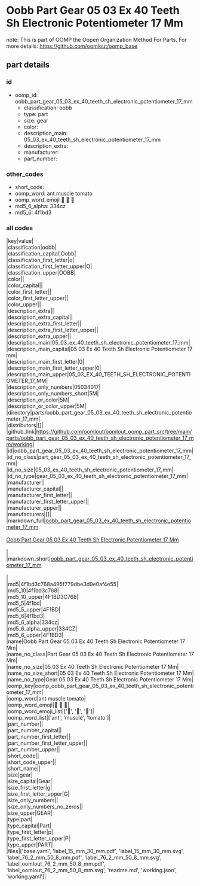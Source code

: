 # Oobb Part Gear 05 03 Ex 40 Teeth Sh Electronic Potentiometer 17 Mm  

note: This is part of OOMP the Oopen Organization Method For Parts. For more details: https://github.com/oomlout/oomp_base

##  part details





### id
* oomp_id: oobb_part_gear_05_03_ex_40_teeth_sh_electronic_potentiometer_17_mm
  * classification: oobb
  * type: part
  * size: gear
  * color: 
  * description_main: 05_03_ex_40_teeth_sh_electronic_potentiometer_17_mm
  * description_extra: 
  * manufacturer: 
  * part_number: 

### other_codes
* short_code: 
* oomp_word: ant muscle tomato
* oomp_word_emoji :ant: :muscle: :tomato:
* md5_6_alpha: 334cz
* md5_6: 4f1bd3

### all codes 
|key|value|  
|classification|oobb|  
|classification_capital|Oobb|  
|classification_first_letter|o|  
|classification_first_letter_upper|O|  
|classification_upper|OOBB|  
|color||  
|color_capital||  
|color_first_letter||  
|color_first_letter_upper||  
|color_upper||  
|description_extra||  
|description_extra_capital||  
|description_extra_first_letter||  
|description_extra_first_letter_upper||  
|description_extra_upper||  
|description_main|05_03_ex_40_teeth_sh_electronic_potentiometer_17_mm|  
|description_main_capital|05 03 Ex 40 Teeth Sh Electronic Potentiometer 17 mm|  
|description_main_first_letter|0|  
|description_main_first_letter_upper|0|  
|description_main_upper|05_03_EX_40_TEETH_SH_ELECTRONIC_POTENTIOMETER_17_MM|  
|description_only_numbers|05034017|  
|description_only_numbers_short|5M|  
|description_or_color|5M|  
|description_or_color_upper|5M|  
|directory|parts/oobb_part_gear_05_03_ex_40_teeth_sh_electronic_potentiometer_17_mm|  
|distributors|[]|  
|github_link|https://github.com/oomlout/oomlout_oomp_part_src/tree/main/parts/oobb_part_gear_05_03_ex_40_teeth_sh_electronic_potentiometer_17_mm/working|  
|id|oobb_part_gear_05_03_ex_40_teeth_sh_electronic_potentiometer_17_mm|  
|id_no_class|part_gear_05_03_ex_40_teeth_sh_electronic_potentiometer_17_mm|  
|id_no_size|05_03_ex_40_teeth_sh_electronic_potentiometer_17_mm|  
|id_no_type|gear_05_03_ex_40_teeth_sh_electronic_potentiometer_17_mm|  
|manufacturer||  
|manufacturer_capital||  
|manufacturer_first_letter||  
|manufacturer_first_letter_upper||  
|manufacturer_upper||  
|manufacturers|[]|  
|markdown_full|[oobb_part_gear_05_03_ex_40_teeth_sh_electronic_potentiometer_17_mm](https://github.com/oomlout/oomlout_oomp_part_src/tree/main/parts/oobb_part_gear_05_03_ex_40_teeth_sh_electronic_potentiometer_17_mm/working)<br>[](https://github.com/oomlout/oomlout_oomp_part_src/tree/main/parts/oobb_part_gear_05_03_ex_40_teeth_sh_electronic_potentiometer_17_mm/working)<br>[Oobb Part Gear 05 03 Ex 40 Teeth Sh Electronic Potentiometer 17 Mm](https://github.com/oomlout/oomlout_oomp_part_src/tree/main/parts/oobb_part_gear_05_03_ex_40_teeth_sh_electronic_potentiometer_17_mm/working)<br><br>|  
|markdown_short|[oobb_part_gear_05_03_ex_40_teeth_sh_electronic_potentiometer_17_mm](https://github.com/oomlout/oomlout_oomp_part_src/tree/main/parts/oobb_part_gear_05_03_ex_40_teeth_sh_electronic_potentiometer_17_mm/working)<br><br>|  
|md5|4f1bd3c768a495f779dbe3d9e0af4e55|  
|md5_10|4f1bd3c768|  
|md5_10_upper|4F1BD3C768|  
|md5_5|4f1bd|  
|md5_5_upper|4F1BD|  
|md5_6|4f1bd3|  
|md5_6_alpha|334cz|  
|md5_6_alpha_upper|334CZ|  
|md5_6_upper|4F1BD3|  
|name|Oobb Part Gear 05 03 Ex 40 Teeth Sh Electronic Potentiometer 17 Mm|  
|name_no_class|Part Gear 05 03 Ex 40 Teeth Sh Electronic Potentiometer 17 Mm|  
|name_no_size|05 03 Ex 40 Teeth Sh Electronic Potentiometer 17 Mm|  
|name_no_size_short|05 03 Ex 40 Teeth Sh Electronic Potentiometer 17 Mm|  
|name_no_type|Gear 05 03 Ex 40 Teeth Sh Electronic Potentiometer 17 Mm|  
|oomp_key|oomp_oobb_part_gear_05_03_ex_40_teeth_sh_electronic_potentiometer_17_mm|  
|oomp_word|ant muscle tomato|  
|oomp_word_emoji|:ant: :muscle: :tomato:|  
|oomp_word_emoji_list|[':ant:', ':muscle:', ':tomato:']|  
|oomp_word_list|['ant', 'muscle', 'tomato']|  
|part_number||  
|part_number_capital||  
|part_number_first_letter||  
|part_number_first_letter_upper||  
|part_number_upper||  
|short_code||  
|short_code_upper||  
|short_name||  
|size|gear|  
|size_capital|Gear|  
|size_first_letter|g|  
|size_first_letter_upper|G|  
|size_only_numbers||  
|size_only_numbers_no_zeros||  
|size_upper|GEAR|  
|type|part|  
|type_capital|Part|  
|type_first_letter|p|  
|type_first_letter_upper|P|  
|type_upper|PART|  
|files|['base.yaml', 'label_15_mm_30_mm.pdf', 'label_15_mm_30_mm.svg', 'label_76_2_mm_50_8_mm.pdf', 'label_76_2_mm_50_8_mm.svg', 'label_oomlout_76_2_mm_50_8_mm.pdf', 'label_oomlout_76_2_mm_50_8_mm.svg', 'readme.md', 'working.json', 'working.yaml']|  

